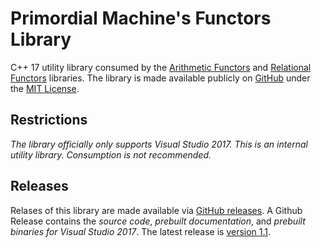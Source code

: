 # Primordial Machine's Functors Library
C++ 17 utility library consumed by the 
[Arithmetic Functors](https://github.com/primordialmachine/arithmetic-functors)
and
[Relational Functors](https://github.com/primordialmachine/relational-functors)
libraries. 
The library is made available publicly on [GitHub](https://github.com/primordialmachine/functors) under the [MIT License](https://github.com/primordialmachine/functors/blob/master/LICENSE).

## Restrictions
*The library officially only supports Visual Studio 2017.*
*This is an internal utility library. Consumption is not recommended.*

## Releases
Relases of this library are made available via [GitHub releases](https://github.com/primordialmachine/functors/releases/). A Github Release contains the *source code*, *prebuilt documentation*, and *prebuilt binaries for Visual Studio 2017*. The latest release is [version 1.1](https://github.com/primordialmachine/functors/releases/latest).
